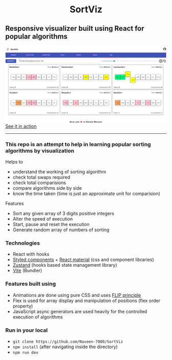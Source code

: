 <h1 align="center">
    SortViz
</h1>

## Responsive visualizer built using React for popular algorithms

<a href="https://gregarious-nasturtium-f88c37.netlify.app/"><img src="cover.png" alt="cover" /></a>
[See it in action](https://gregarious-nasturtium-f88c37.netlify.app/)

---

### This repo is an attempt to help in learning popular sorting algorithms by visualization

Helps to

- understand the working of sorting algorithm
- check total swaps required
- check total comparisions
- compare algorithms side by side
- know the time taken (time is just an approximate unit for comparision)

Features

- Sort any given array of 3 digits positive integers
- Alter the speed of execution
- Start, pause and reset the execution
- Generate random array of numbers of sorting

### Technologies

- React with hooks
- [Styled components](https://styled-components.com/) + [React material](https://material-ui.com/) (css and component libraries)
- [Zustand](https://github.com/pmndrs/zustand) (hooks based state management library)
- [Vite](https://vitejs.dev/) (Bundler)

### Features built using

- Animations are done using pure CSS and uses [FLIP principle](https://aerotwist.com/blog/flip-your-animations/)
- Flex is used for array display and manipulation of positions (flex order property)
- JavaScript async generators are used heavily for the controlled execution of algorithms

### Run in your local

- ```git clone https://github.com/Naveen-7000/SortViz```
- ```npm install``` (after navigating inside the directory)
- ```npm run dev```
